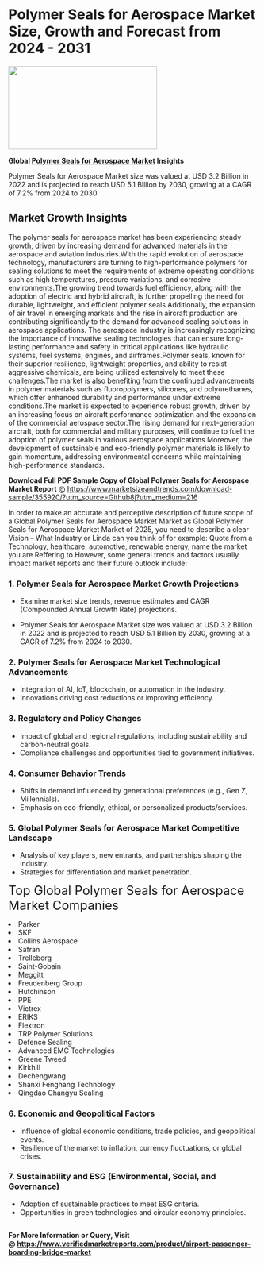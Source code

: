 <H1>Polymer Seals for Aerospace Market Size, Growth and Forecast from 2024 - 2031</H1><img class="aligncenter size-medium wp-image-584254" src="https://thirdeyenews.in/wp-content/uploads/2024/09/Global-Market-Research-300x168.jpeg" alt="" width="300" height="168" /><p><strong>Global&nbsp;<a href="https://www.marketsizeandtrends.com/download-sample/355920/?utm_source=Github8j?utm_medium=216">Polymer Seals for Aerospace Market</a> Insights</strong></p><p>Polymer Seals for Aerospace Market size was valued at USD 3.2 Billion in 2022 and is projected to reach USD 5.1 Billion by 2030, growing at a CAGR of 7.2% from 2024 to 2030.</p><p><h2>Market Growth Insights</h2> The polymer seals for aerospace market has been experiencing steady growth, driven by increasing demand for advanced materials in the aerospace and aviation industries.With the rapid evolution of aerospace technology, manufacturers are turning to high-performance polymers for sealing solutions to meet the requirements of extreme operating conditions such as high temperatures, pressure variations, and corrosive environments.The growing trend towards fuel efficiency, along with the adoption of electric and hybrid aircraft, is further propelling the need for durable, lightweight, and efficient polymer seals.Additionally, the expansion of air travel in emerging markets and the rise in aircraft production are contributing significantly to the demand for advanced sealing solutions in aerospace applications. The aerospace industry is increasingly recognizing the importance of innovative sealing technologies that can ensure long-lasting performance and safety in critical applications like hydraulic systems, fuel systems, engines, and airframes.Polymer seals, known for their superior resilience, lightweight properties, and ability to resist aggressive chemicals, are being utilized extensively to meet these challenges.The market is also benefiting from the continued advancements in polymer materials such as fluoropolymers, silicones, and polyurethanes, which offer enhanced durability and performance under extreme conditions.The market is expected to experience robust growth, driven by an increasing focus on aircraft performance optimization and the expansion of the commercial aerospace sector.The rising demand for next-generation aircraft, both for commercial and military purposes, will continue to fuel the adoption of polymer seals in various aerospace applications.Moreover, the development of sustainable and eco-friendly polymer materials is likely to gain momentum, addressing environmental concerns while maintaining high-performance standards.</p><p><span class=""><strong>Download Full PDF Sample Copy of Global Polymer Seals for Aerospace Market Report</strong> @ <a href="https://www.marketsizeandtrends.com/download-sample/355920/?utm_source=Github8j?utm_medium=216" target="_blank">https://www.marketsizeandtrends.com/download-sample/355920/?utm_source=Github8j?utm_medium=216</a></span></p><p>In order to make an accurate and perceptive description of future scope of a Global&nbsp;Polymer Seals for Aerospace Market Market as Global&nbsp;Polymer Seals for Aerospace Market Market of 2025, you need to describe a clear Vision &ndash; What Industry or Linda can you think of for example: Quote from a Technology, healthcare, automotive, renewable energy, name the market you are Reffering to.However, some general trends and factors usually impact market reports and their future outlook include:</p><h3>1.&nbsp;<strong>Polymer Seals for Aerospace Market Growth Projections</strong></h3><ul><li>Examine market size trends, revenue estimates and CAGR (Compounded Annual Growth Rate) projections.</li><li><p>Polymer Seals for Aerospace Market size was valued at USD 3.2 Billion in 2022 and is projected to reach USD 5.1 Billion by 2030, growing at a CAGR of 7.2% from 2024 to 2030.</p></li></ul><h3>2.&nbsp;<strong>Polymer Seals for Aerospace Market Technological Advancements</strong></h3><ul><li>Integration of AI, IoT, blockchain, or automation in the industry.</li><li>Innovations driving cost reductions or improving efficiency.</li></ul><h3>3.&nbsp;<strong>Regulatory and Policy Changes</strong></h3><ul><li>Impact of global and regional regulations, including sustainability and carbon-neutral goals.</li><li>Compliance challenges and opportunities tied to government initiatives.</li></ul><h3>4.&nbsp;<strong>Consumer Behavior Trends</strong></h3><ul><li>Shifts in demand influenced by generational preferences (e.g., Gen Z, Millennials).</li><li>Emphasis on eco-friendly, ethical, or personalized products/services.</li></ul><h3>5.&nbsp;<strong>Global Polymer Seals for Aerospace Market Competitive Landscape</strong></h3><ul><li>Analysis of key players, new entrants, and partnerships shaping the industry.</li><li>Strategies for differentiation and market penetration.</li></ul><p data-pm-slice="1 1 []"><span style="color: inherit; font-family: inherit; font-size: 25px;">Top Global Polymer Seals for Aerospace Market Companies</span></p><div class="" data-test-id=""><p><li>Parker</li><li> SKF</li><li> Collins Aerospace</li><li> Safran</li><li> Trelleborg</li><li> Saint-Gobain</li><li> Meggitt</li><li> Freudenberg Group</li><li> Hutchinson</li><li> PPE</li><li> Victrex</li><li> ERIKS</li><li> Flextron</li><li> TRP Polymer Solutions</li><li> Defence Sealing</li><li> Advanced EMC Technologies</li><li> Greene Tweed</li><li> Kirkhill</li><li> Dechengwang</li><li> Shanxi Fenghang Technology</li><li> Qingdao Changyu Sealing</li></p></div><h3>6.&nbsp;<strong>Economic and Geopolitical Factors</strong></h3><ul><li>Influence of global economic conditions, trade policies, and geopolitical events.</li><li>Resilience of the market to inflation, currency fluctuations, or global crises.</li></ul><h3>7.&nbsp;<strong>Sustainability and ESG (Environmental, Social, and Governance)</strong></h3><ul><li>Adoption of sustainable practices to meet ESG criteria.</li><li>Opportunities in green technologies and circular economy principles.</li></ul><h2><strong style="font-size: 14px;">For More Information or Query, Visit @&nbsp;</strong><a style="background-color: #ffffff; font-size: 14px;" href="https://www.marketsizeandtrends.com/report/polymer-seals-for-aerospace-market/" target="_blank">https://www.verifiedmarketreports.com/product/airport-passenger-boarding-bridge-market</a></h2>